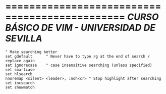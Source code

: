 ==============================================
*CURSO BÁSICO DE VIM - UNIVERSIDAD DE SEVILLA*
==============================================

~~~
" Make searching better
set gdefault      " Never have to type /g at the end of search / replace again
set ignorecase    " case insensitive searching (unless specified)
set smartcase
set hlsearch
nnoremap <silent> <leader>, :noh<cr> " Stop highlight after searching
set incsearch
set showmatch
~~~
